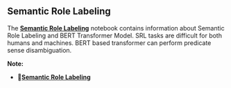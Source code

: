 ## **Semantic Role Labeling**

The [**Semantic Role Labeling**](https://github.com/ThinamXx/Transformers_NLP/blob/main/01.%20Transformers%20for%20NLP/09.%20Semantic%20Role%20Labeling/SemanticRoleLabeling.ipynb) notebook contains information about Semantic Role Labeling and BERT Transformer Model. SRL tasks are difficult for both humans and machines. BERT based transformer can perform predicate sense disambiguation. 

**Note:**
- 📝[**Semantic Role Labeling**](https://github.com/ThinamXx/Transformers_NLP/blob/main/01.%20Transformers%20for%20NLP/09.%20Semantic%20Role%20Labeling/SemanticRoleLabeling.ipynb)
